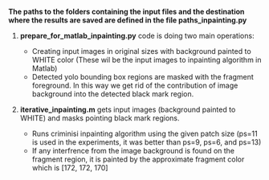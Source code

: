 **The paths to the folders containing the input files and the destination where the results are saved are defined in the file paths_inpainting.py**	

1. **prepare_for_matlab_inpainting.py** code is doing two main operations: 	
   - Creating input images in original sizes with background painted to WHITE color (These wil be the input images to inpainting algorithm in Matlab)	
   - Detected yolo bounding box regions are masked with the fragment foreground. In this way we get rid of the contribution of image background into the detected black mark region.	


2. **iterative_inpainting.m** gets input images (background painted to WHITE) and masks pointing black mark regions.	
   - Runs criminisi inpainting algorithm using the given patch size (ps=11 is used in the experiments, it was better than ps=9, ps=6, and ps=13)	
   - If any interfrence from the image background is found on the fragment region, it is painted by the approximate fragment color which is [172, 172, 170]